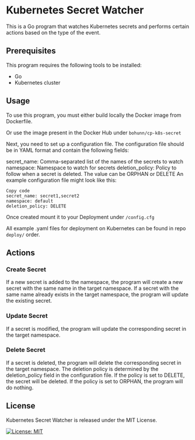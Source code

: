 # Kubernetes Secret Watcher
This is a Go program that watches Kubernetes secrets and performs certain actions based on the type of the event.

## Prerequisites
This program requires the following tools to be installed:

- Go
- Kubernetes cluster

## Usage
To use this program, you must either build locally the Docker image from Dockerfile.

Or use the image present in the Docker Hub under ```bohunn/cp-k8s-secret```

Next, you need to set up a configuration file. The configuration file should be in YAML format and contain the following fields:

secret_name: Comma-separated list of the names of the secrets to watch
namespace: Namespace to watch for secrets
deletion_policy: Policy to follow when a secret is deleted. The value can be ORPHAN or DELETE
An example configuration file might look like this:

```vbnet
Copy code
secret_name: secret1,secret2
namespace: default
deletion_policy: DELETE
```

Once created mount it to your Deployment under ```/config.cfg```

All example .yaml files for deployment on Kubernetes can be found in repo ```deploy/``` order.

## Actions
### Create Secret
If a new secret is added to the namespace, the program will create a new secret with the same name in the target namespace. If a secret with the same name already exists in the target namespace, the program will update the existing secret.

### Update Secret
If a secret is modified, the program will update the corresponding secret in the target namespace.

### Delete Secret
If a secret is deleted, the program will delete the corresponding secret in the target namespace. The deletion policy is determined by the deletion_policy field in the configuration file. If the policy is set to DELETE, the secret will be deleted. If the policy is set to ORPHAN, the program will do nothing.

## License

Kubernetes Secret Watcher is released under the MIT License.

[![License: MIT](https://img.shields.io/badge/License-MIT-yellow.svg)](https://opensource.org/licenses/MIT)
